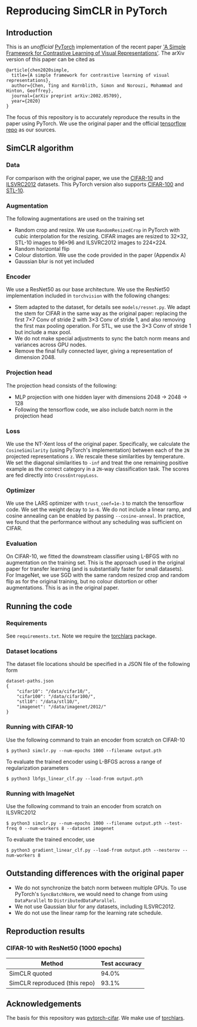 # Reproducing SimCLR in PyTorch

## Introduction
This is an *unofficial* [PyTorch](https://github.com/pytorch/pytorch) implementation of the recent
 paper ['A Simple Framework for Contrastive Learning of Visual 
Representations'](https://arxiv.org/pdf/2002.05709.pdf). The arXiv version of this paper can be cited as
```
@article{chen2020simple,
  title={A simple framework for contrastive learning of visual representations},
  author={Chen, Ting and Kornblith, Simon and Norouzi, Mohammad and Hinton, Geoffrey},
  journal={arXiv preprint arXiv:2002.05709},
  year={2020}
}
```
The focus of this repository is to accurately reproduce the results in the paper using PyTorch. We use the original
paper and the official [tensorflow repo](https://github.com/google-research/simclr) as our sources.


## SimCLR algorithm
### Data
For comparison with the original paper, we use the [CIFAR-10](https://www.cs.toronto.edu/~kriz/cifar.html) and 
[ILSVRC2012](http://image-net.org/challenges/LSVRC/2012/) datasets. This PyTorch version also supports 
[CIFAR-100](https://www.cs.toronto.edu/~kriz/cifar.html) and [STL-10](https://cs.stanford.edu/~acoates/stl10/).

### Augmentation
The following augmentations are used on the training set
 - Random crop and resize. We use `RandomResizedCrop` in PyTorch with cubic interpolation for the resizing.
   CIFAR images are resized to 32×32, STL-10 images to 96×96 and ILSVRC2012 images to 224×224.
 - Random horizontal flip
 - Colour distortion. We use the code provided in the paper (Appendix A)
 - Gaussian blur is not yet included
 
### Encoder
We use a ResNet50 as our base architecture. We use the ResNet50 implementation included in `torchvision` with the
following changes:
 - Stem adapted to the dataset, for details see `models/resnet.py`. We adapt the stem for CIFAR in the same way as
   the original paper: replacing the first 7×7 Conv of stride 2 with 3×3 Conv of stride 1, and also removing the 
   first max pooling operation. For STL, we use the 3×3 Conv of stride 1 but include a max pool.
 - We do not make special adjustments to sync the batch norm means and variances across GPU nodes.
 - Remove the final fully connected layer, giving a representation of dimension 2048.
 
### Projection head
The projection head consists of the following:
 - MLP projection with one hidden layer with dimensions 2048 -> 2048 -> 128
 - Following the tensorflow code, we also include batch norm in the projection head
 
### Loss
We use the NT-Xent loss of the original paper. Specifically, we calculate the `CosineSimilarity` (using PyTorch's
implementation) between each of the `2N` projected representations `z`. We rescale these similarities by temperature.
We set the diagonal similarities to `-inf` and treat the one remaining positive example as the correct category in a
`2N`-way classification task. The scores are fed directly into `CrossEntropyLoss`.

### Optimizer
We use the LARS optimizer with `trust_coef=1e-3` to match the tensorflow code. We set the weight decay to `1e-6`.
We do not include a linear ramp, and cosine annealing can be enabled by passing `--cosine-anneal`. In practice, we
found that the performance without any scheduling was sufficient on CIFAR.

### Evaluation
On CIFAR-10, we fitted the downstream classifier using L-BFGS with no augmentation on the training set. This is the
approach used in the original paper for transfer learning (and is substantially faster for small datasets).
For ImageNet, we use SGD with the same random resized crop and random flip as for the original training, but no
colour distortion or other augmentations. This is as in the original paper.



## Running the code
### Requirements
See `requirements.txt`. Note we require the [torchlars](https://github.com/kakaobrain/torchlars) package.

### Dataset locations
The dataset file locations should be specified in a JSON file of the following form
```
dataset-paths.json
{
    "cifar10": "/data/cifar10/",
    "cifar100": "/data/cifar100/",
    "stl10": "/data/stl10/",
    "imagenet": "/data/imagenet/2012/"
}
```

### Running with CIFAR-10
Use the following command to train an encoder from scratch on CIFAR-10
```
$ python3 simclr.py --num-epochs 1000 --filename output.pth
```
To evaluate the trained encoder using L-BFGS across a range of regularization parameters
```
$ python3 lbfgs_linear_clf.py --load-from output.pth
```

### Running with ImageNet
Use the following command to train an encoder from scratch on ILSVRC2012
```
$ python3 simclr.py --num-epochs 1000 --filename output.pth --test-freq 0 --num-workers 8 --dataset imagenet 
```
To evaluate the trained encoder, use
```
$ python3 gradient_linear_clf.py --load-from output.pth --nesterov --num-workers 8
```


## Outstanding differences with the original paper
 - We do not synchronize the batch norm between multiple GPUs. To use PyTorch's `SyncBatchNorm`, we would need to
   change from using `DataParallel` to `DistributedDataParallel`.
  - We not use Gaussian blur for any datasets, including ILSVRC2012.
  - We do not use the linear ramp for the learning rate schedule.


## Reproduction results
### CIFAR-10 with ResNet50 (1000 epochs)
Method | Test accuracy 
--- | ---
SimCLR quoted | 94.0%
SimCLR reproduced (this repo) | 93.1%


## Acknowledgements
The basis for this repository was [pytorch-cifar](https://github.com/kuangliu/pytorch-cifar).
We make use of [torchlars](https://github.com/kakaobrain/torchlars).
